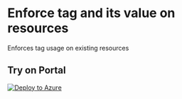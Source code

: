 # Enforce tag and its value on resources

Enforces tag usage on existing resources

## Try on Portal

[![Deploy to Azure](http://azuredeploy.net/deploybutton.png)](https://portal.azure.com/#create/Microsoft.Template/uri/https%3A%2F%2Fgithub.com%2Fseb07-cloud%2Fazure-policy%2Fblob%2F8114e5831f654d37d9a18411e6bb39ce609d2e47%2Ftagging-prod%2Fresource%2FRequire%2520a%2520tag%2520on%2520resources%2Fazurepolicy.json)
